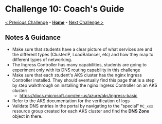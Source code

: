 # Challenge 10: Coach's Guide

[< Previous Challenge](./09-helm.md) - **[Home](README.md)** - [Next Challenge >](./11-opsmonitoring.md)

## Notes & Guidance

- Make sure that students have a clear picture of what services are and the different types (ClusterIP, LoadBalancer, etc) and how they map to different types of networking.
- The Ingress Controller has many capabilities, students are going to experiment only with its DNS routing capability in this challenge
- Make sure that each student's AKS cluster has the nginx Ingress Controller installed. They should eventually find this page that is a step by step walkthrough on installing the nginx Ingress Controller on an AKS cluster:
	- https://docs.microsoft.com/en-us/azure/aks/ingress-basic
- Refer to the AKS documentation for the verification of logs
- Validate DNS entries in the portal by navigating to the "special" `MC_xxx` resource group created for each AKS cluster and find the **DNS Zone** object in there.

